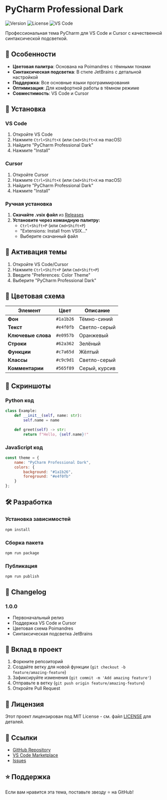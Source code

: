 # PyCharm Professional Dark

![Version](https://img.shields.io/badge/version-1.0.0-blue.svg)
![License](https://img.shields.io/badge/license-MIT-green.svg)
![VS Code](https://img.shields.io/badge/VS%20Code-1.74.0+-blue.svg)

Профессиональная тема PyCharm для VS Code и Cursor с качественной синтаксической подсветкой.

## 🎨 Особенности

- **Цветовая палитра**: Основана на Poimandres с тёмными тонами
- **Синтаксическая подсветка**: В стиле JetBrains с детальной настройкой
- **Поддержка**: Все основные языки программирования
- **Оптимизация**: Для комфортной работы в тёмном режиме
- **Совместимость**: VS Code и Cursor

## 🚀 Установка

### VS Code

1. Откройте VS Code
2. Нажмите `Ctrl+Shift+X` (или `Cmd+Shift+X` на macOS)
3. Найдите "PyCharm Professional Dark"
4. Нажмите "Install"

### Cursor

1. Откройте Cursor
2. Нажмите `Ctrl+Shift+X` (или `Cmd+Shift+X` на macOS)
3. Найдите "PyCharm Professional Dark"
4. Нажмите "Install"

### Ручная установка

1. **Скачайте .vsix файл** из [Releases](https://github.com/NGdust/pycharm-theme/releases)
2. **Установите через командную палитру:**
   - `Ctrl+Shift+P` (или `Cmd+Shift+P`)
   - "Extensions: Install from VSIX..."
   - Выберите скачанный файл

## 🎯 Активация темы

1. Откройте VS Code/Cursor
2. Нажмите `Ctrl+Shift+P` (или `Cmd+Shift+P`)
3. Введите "Preferences: Color Theme"
4. Выберите "PyCharm Professional Dark"

## 🎨 Цветовая схема

| Элемент | Цвет | Описание |
|---------|------|----------|
| **Фон** | `#1a1b26` | Тёмно-синий |
| **Текст** | `#e4f0fb` | Светло-серый |
| **Ключевые слова** | `#e0957b` | Оранжевый |
| **Строки** | `#62a362` | Зелёный |
| **Функции** | `#c7a65d` | Жёлтый |
| **Классы** | `#c9c9d1` | Светло-серый |
| **Комментарии** | `#565f89` | Серый, курсив |

## 📸 Скриншоты

### Python код
```python
class Example:
    def __init__(self, name: str):
        self.name = name
    
    def greet(self) -> str:
        return f"Hello, {self.name}!"
```

### JavaScript код
```javascript
const theme = {
    name: "PyCharm Professional Dark",
    colors: {
        background: "#1a1b26",
        foreground: "#e4f0fb"
    }
};
```

## 🛠️ Разработка

### Установка зависимостей
```bash
npm install
```

### Сборка пакета
```bash
npm run package
```

### Публикация
```bash
npm run publish
```

## 📝 Changelog

### 1.0.0
- Первоначальный релиз
- Поддержка VS Code и Cursor
- Цветовая схема Poimandres
- Синтаксическая подсветка JetBrains

## 🤝 Вклад в проект

1. Форкните репозиторий
2. Создайте ветку для новой функции (`git checkout -b feature/amazing-feature`)
3. Зафиксируйте изменения (`git commit -m 'Add amazing feature'`)
4. Отправьте в ветку (`git push origin feature/amazing-feature`)
5. Откройте Pull Request

## 📄 Лицензия

Этот проект лицензирован под MIT License - см. файл [LICENSE](LICENSE) для деталей.

## 🔗 Ссылки

- [GitHub Repository](https://github.com/NGdust/pycharm-theme)
- [VS Code Marketplace](https://marketplace.visualstudio.com/items?itemName=NGdust.mixed-jetbrains-poimandres-theme)
- [Issues](https://github.com/NGdust/pycharm-theme/issues)

## ⭐ Поддержка

Если вам нравится эта тема, поставьте звезду ⭐ на GitHub!

